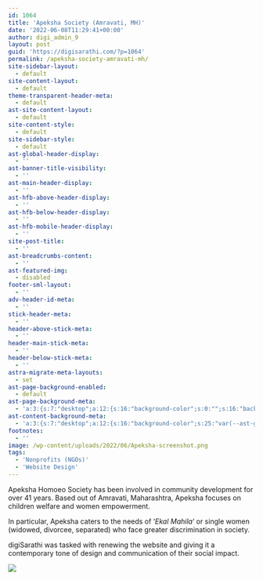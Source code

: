 ```yaml
---
id: 1064
title: 'Apeksha Society (Amravati, MH)'
date: '2022-06-08T11:29:41+00:00'
author: digi_admin_9
layout: post
guid: 'https://digisarathi.com/?p=1064'
permalink: /apeksha-society-amravati-mh/
site-sidebar-layout:
  - default
site-content-layout:
  - default
theme-transparent-header-meta:
  - default
ast-site-content-layout:
  - default
site-content-style:
  - default
site-sidebar-style:
  - default
ast-global-header-display:
  - ''
ast-banner-title-visibility:
  - ''
ast-main-header-display:
  - ''
ast-hfb-above-header-display:
  - ''
ast-hfb-below-header-display:
  - ''
ast-hfb-mobile-header-display:
  - ''
site-post-title:
  - ''
ast-breadcrumbs-content:
  - ''
ast-featured-img:
  - disabled
footer-sml-layout:
  - ''
adv-header-id-meta:
  - ''
stick-header-meta:
  - ''
header-above-stick-meta:
  - ''
header-main-stick-meta:
  - ''
header-below-stick-meta:
  - ''
astra-migrate-meta-layouts:
  - set
ast-page-background-enabled:
  - default
ast-page-background-meta:
  - 'a:3:{s:7:"desktop";a:12:{s:16:"background-color";s:0:"";s:16:"background-image";s:0:"";s:17:"background-repeat";s:6:"repeat";s:19:"background-position";s:13:"center center";s:15:"background-size";s:4:"auto";s:21:"background-attachment";s:6:"scroll";s:15:"background-type";s:0:"";s:16:"background-media";s:0:"";s:12:"overlay-type";s:0:"";s:13:"overlay-color";s:0:"";s:15:"overlay-opacity";s:0:"";s:16:"overlay-gradient";s:0:"";}s:6:"tablet";a:12:{s:16:"background-color";s:0:"";s:16:"background-image";s:0:"";s:17:"background-repeat";s:6:"repeat";s:19:"background-position";s:13:"center center";s:15:"background-size";s:4:"auto";s:21:"background-attachment";s:6:"scroll";s:15:"background-type";s:0:"";s:16:"background-media";s:0:"";s:12:"overlay-type";s:0:"";s:13:"overlay-color";s:0:"";s:15:"overlay-opacity";s:0:"";s:16:"overlay-gradient";s:0:"";}s:6:"mobile";a:12:{s:16:"background-color";s:0:"";s:16:"background-image";s:0:"";s:17:"background-repeat";s:6:"repeat";s:19:"background-position";s:13:"center center";s:15:"background-size";s:4:"auto";s:21:"background-attachment";s:6:"scroll";s:15:"background-type";s:0:"";s:16:"background-media";s:0:"";s:12:"overlay-type";s:0:"";s:13:"overlay-color";s:0:"";s:15:"overlay-opacity";s:0:"";s:16:"overlay-gradient";s:0:"";}}'
ast-content-background-meta:
  - 'a:3:{s:7:"desktop";a:12:{s:16:"background-color";s:25:"var(--ast-global-color-5)";s:16:"background-image";s:0:"";s:17:"background-repeat";s:6:"repeat";s:19:"background-position";s:13:"center center";s:15:"background-size";s:4:"auto";s:21:"background-attachment";s:6:"scroll";s:15:"background-type";s:0:"";s:16:"background-media";s:0:"";s:12:"overlay-type";s:0:"";s:13:"overlay-color";s:0:"";s:15:"overlay-opacity";s:0:"";s:16:"overlay-gradient";s:0:"";}s:6:"tablet";a:12:{s:16:"background-color";s:25:"var(--ast-global-color-5)";s:16:"background-image";s:0:"";s:17:"background-repeat";s:6:"repeat";s:19:"background-position";s:13:"center center";s:15:"background-size";s:4:"auto";s:21:"background-attachment";s:6:"scroll";s:15:"background-type";s:0:"";s:16:"background-media";s:0:"";s:12:"overlay-type";s:0:"";s:13:"overlay-color";s:0:"";s:15:"overlay-opacity";s:0:"";s:16:"overlay-gradient";s:0:"";}s:6:"mobile";a:12:{s:16:"background-color";s:25:"var(--ast-global-color-5)";s:16:"background-image";s:0:"";s:17:"background-repeat";s:6:"repeat";s:19:"background-position";s:13:"center center";s:15:"background-size";s:4:"auto";s:21:"background-attachment";s:6:"scroll";s:15:"background-type";s:0:"";s:16:"background-media";s:0:"";s:12:"overlay-type";s:0:"";s:13:"overlay-color";s:0:"";s:15:"overlay-opacity";s:0:"";s:16:"overlay-gradient";s:0:"";}}'
footnotes:
  - ''
image: /wp-content/uploads/2022/06/Apeksha-screenshot.png
tags:
  - 'Nonprofits (NGOs)'
  - 'Website Design'
---
```


Apeksha Homoeo Society has been involved in community development for over 41 years. Based out of Amravati, Maharashtra, Apeksha focuses on children welfare and women empowerment.

In particular, Apeksha caters to the needs of ‘_Ekal Mahila_‘ or single women (widowed, divorcee, separated) who face greater discrimination in society.

digiSarathi was tasked with renewing the website and giving it a contemporary tone of design and communication of their social impact.

![](https://digisarathi.com/wp-content/uploads/2022/06/Apeksha-screenshot-967x1024.png)
